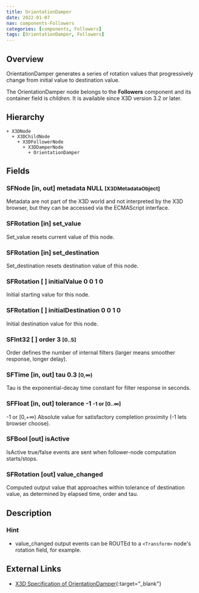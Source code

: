 ```yaml
---
title: OrientationDamper
date: 2022-01-07
nav: components-Followers
categories: [components, Followers]
tags: [OrientationDamper, Followers]
---
```

<style>
.post h3 {
  word-spacing: 0.2em;
}
</style>

## Overview

OrientationDamper generates a series of rotation values that progressively change from initial value to destination value.

The OrientationDamper node belongs to the **Followers** component and its container field is *children.* It is available since X3D version 3.2 or later.

## Hierarchy

```
+ X3DNode
  + X3DChildNode
    + X3DFollowerNode
      + X3DDamperNode
        + OrientationDamper
```

## Fields

### SFNode [in, out] **metadata** NULL <small>[X3DMetadataObject]</small>

Metadata are not part of the X3D world and not interpreted by the X3D browser, but they can be accessed via the ECMAScript interface.

### SFRotation [in] **set_value**

Set_value resets current value of this node.

### SFRotation [in] **set_destination**

Set_destination resets destination value of this node.

### SFRotation [ ] **initialValue** 0 0 1 0

Initial starting value for this node.

### SFRotation [ ] **initialDestination** 0 0 1 0

Initial destination value for this node.

### SFInt32 [ ] **order** 3 <small>[0..5]</small>

Order defines the number of internal filters (larger means smoother response, longer delay).

### SFTime [in, out] **tau** 0.3 <small>[0,∞)</small>

Tau is the exponential-decay time constant for filter response in seconds.

### SFFloat [in, out] **tolerance** -1 <small>-1 or [0..∞]</small>

-1 or [0,+∞) Absolute value for satisfactory completion proximity (-1 lets browser choose).

### SFBool [out] **isActive**

IsActive true/false events are sent when follower-node computation starts/stops.

### SFRotation [out] **value_changed**

Computed output value that approaches within tolerance of destination value, as determined by elapsed time, order and tau.

## Description

### Hint

- value_changed output events can be ROUTEd to a `<Transform>` node's rotation field, for example.

## External Links

- [X3D Specification of OrientationDamper](https://www.web3d.org/documents/specifications/19775-1/V4.0/Part01/components/followers.html#OrientationDamper){:target="_blank"}
